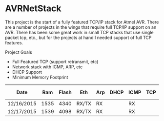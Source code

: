 # AVRNetStack

This project is the start of a fully featured TCP/IP stack for Atmel AVR. There are a number of projects in the wings that require full TCP/IP support on an AVR. There has been some great work in small TCP stacks that use single packet tcp, etc., but for the projects at hand I needed support of full TCP features. 

Project Goals
* Full Featured TCP (support retransmit, etc)
* Network stack with ICMP, ARP, etc
* DHCP Support
* Minimum Memory Footprint



|  Date       |   Ram  |   Flash  |   Eth |  Arp |  DHCP | ICMP |  TCP | UDP |  IP Routing | Syslog | Tests |
|-------------|--------|----------|-------|------|-------|------|------|-----|-------------|--------|-------|
| 12/16/2015  |   1535 |     4340 | RX/TX |  RX  |       |  RX  |      |     |             |        |   0   |
| 12/17/2015  |   1539 |     4098 | RX/TX |  RX  |       |  RX  |      | TX  |             |   TX   |   0   |

